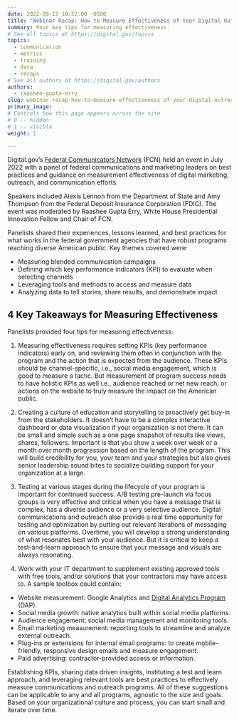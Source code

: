 ```yaml
---
date: 2022-09-15 10:52:00 -0500
title: "Webinar Recap: How to Measure Effectiveness of Your Digital Outreach and Communications"
summary: Four key tips for measuring effectiveness.
# See all topics at https://digital.gov/topics
topics:
  - communication
  - metrics
  - training
  - data
  - recaps
# See all authors at https://digital.gov/authors
authors:
  - raashee-gupta-erry
slug: webinar-recap-how-to-measure-effectiveness-of-your-digital-outreach-and-communications
primary_image: 
# Controls how this page appears across the site
# 0 -- hidden
# 1 -- visible
weight: 1

---
```


Digital.gov’s [Federal Communicators Network](https://digital.gov/communities/federal-communicators-network/) (FCN) held an event in July 2022 with a panel of federal communications and marketing leaders on best practices and guidance on measurement effectiveness of digital marketing, outreach, and communication efforts.

Speakers included Alexis Lennon from the Department of State and Amy Thompson from the Federal Deposit Insurance Corporation (FDIC). The event was moderated by Raashee Gupta Erry, White House Presidential Innovation Fellow and Chair of FCN. 

Panelists shared their experiences, lessons learned, and best practices for what works in the federal government agencies that have robust programs reaching diverse American public. Key themes covered were:

* Measuring blended communication campaigns
* Defining which key performance indicators (KPI) to evaluate when selecting channels
* Leveraging tools and methods to access and measure data
* Analyzing data to tell stories, share results, and demonstrate impact

## 4 Key Takeaways for Measuring Effectiveness

Panelists provided four tips for measuring effectiveness:

1. Measuring effectiveness requires setting KPIs (key performance indicators) early on, and reviewing them often in conjunction with the program and the action that is expected from the audience. These KPIs should be channel-specific, i.e., social media engagement, which is good to measure a tactic. But measurement of program success needs to have holistic KPIs as well i.e., audience reached or net new reach, or actions on the website to truly measure the impact on the American public.

2. Creating a culture of education and storytelling to proactively get buy-in from the stakeholders. It doesn’t have to be a complex interactive dashboard or data visualization if your organization is not there. It can be small and simple such as a one page snapshot of results like views, shares, followers. Important is that you show a week over week or a month over month progression based on the length of the program. This will build credibility for you, your team and your strategies but also gives senior leadership sound bites to socialize building support for your organization at a large.

3. Testing at various stages during the lifecycle of your program is important for continued success. A/B testing pre-launch via focus groups is very effective and critical when you have a message that is complex, has a diverse audience or a very selective audience. Digital communications and outreach also provide a real time opportunity for testing and optimization by putting out relevant iterations of messaging on various platforms. Overtime, you will develop a strong understanding of what resonates best with your audience. But it is critical to keep a test-and-learn approach to ensure that your message and visuals are always resonating.

4. Work with your IT department to supplement existing approved tools with free tools, and/or solutions that your contractors may have access to. A sample toolbox could contain:

  * Website measurement: Google Analytics and [Digital Analytics Program](https://digital.gov/guides/dap/) (DAP).
  * Social media growth: native analytics built within social media platforms.
  * Audience engagement: social media management and monitoring tools.
  * Email marketing measurement: reporting tools to streamline and analyze external outreach.
  * Plug-ins or extensions for internal email programs: to create mobile-friendly, responsive design emails and measure engagement.
  * Paid advertising: contractor-provided access or information.

Establishing KPIs, sharing data driven insights, instituting a test and learn approach, and leveraging relevant tools are best practices to effectively measure communications and outreach programs. All of these suggestions can be applicable to any and all programs, agnostic to the size and goals. Based on your organizational culture and process, you can start small and iterate over time.
